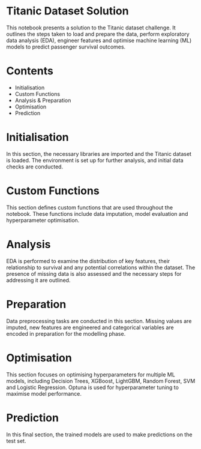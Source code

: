 # Titanic Dataset Solution

This notebook presents a solution to the Titanic dataset challenge. It outlines the steps taken to load and prepare the data, perform exploratory data analysis (EDA), engineer features and optimise machine learning (ML) models to predict passenger survival outcomes.

# Contents

- Initialisation  
- Custom Functions  
- Analysis & Preparation  
- Optimisation  
- Prediction  

# Initialisation  
In this section, the necessary libraries are imported and the Titanic dataset is loaded. The environment is set up for further analysis, and initial data checks are conducted.

# Custom Functions  
This section defines custom functions that are used throughout the notebook. These functions include data imputation, model evaluation and hyperparameter optimisation.

# Analysis  
EDA is performed to examine the distribution of key features, their relationship to survival and any potential correlations within the dataset. The presence of missing data is also assessed and the necessary steps for addressing it are outlined.

# Preparation  
Data preprocessing tasks are conducted in this section. Missing values are imputed, new features are engineered and categorical variables are encoded in preparation for the modelling phase.

# Optimisation  
This section focuses on optimising hyperparameters for multiple ML models, including Decision Trees, XGBoost, LightGBM, Random Forest, SVM and Logistic Regression. Optuna is used for hyperparameter tuning to maximise model performance.

# Prediction  
In this final section, the trained models are used to make predictions on the test set.
